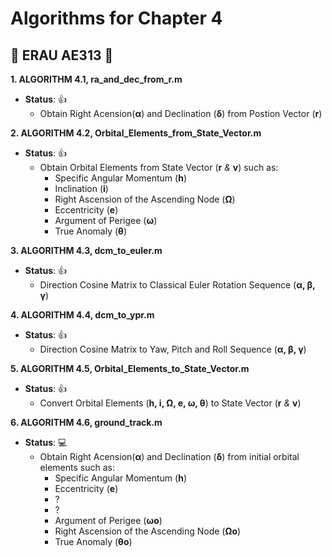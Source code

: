 # Algorithms for Chapter 4

## :space_invader: ERAU AE313 :space_invader:


**1. ALGORITHM 4.1, ra_and_dec_from_r.m**
- **__Status__**: :+1:
  - Obtain Right Acension(**α**) and Declination (**δ**) from Postion Vector (**r**)


**2. ALGORITHM 4.2, Orbital_Elements_from_State_Vector.m**
- **__Status__**: :+1:
  - Obtain Orbital Elements from State Vector (**r** *&* **v**) such as: 
    - Specific Angular Momentum (**h**)
    - Inclination (**i**)               
    - Right Ascension of the Ascending Node (**Ω**)                             
    - Eccentricity (**e**)                             
    - Argument of Perigee (**ω**)                             
    - True Anomaly (**θ**)                             
                                 
**3. ALGORITHM 4.3, dcm_to_euler.m**
- **__Status__**: :+1:
  - Direction Cosine Matrix to Classical Euler Rotation Sequence (**α, β, γ**)                               

**4. ALGORITHM 4.4, dcm_to_ypr.m**
- **__Status__**:  :+1:
  - Direction Cosine Matrix to Yaw, Pitch and Roll Sequence (**α, β, γ**)

**5. ALGORITHM 4.5, Orbital_Elements_to_State_Vector.m**
- **__Status__**:  :+1:
  - Convert Orbital Elements (**h, i, Ω, e, ω, θ**) to State Vector (**r** *&* **v**)

**6. ALGORITHM 4.6, ground_track.m**
- **__Status__**:  :computer:
  - Obtain Right Acension(**α**) and Declination (**δ**) from initial orbital elements such as:
    - Specific Angular Momentum (**h**)
    - Eccentricity (**e**)
    - ?
    - ?
    - Argument of Perigee (**ωo**)  
    - Right Ascension of the Ascending Node (**Ωo**)  
    - True Anomaly (**θo**) 
